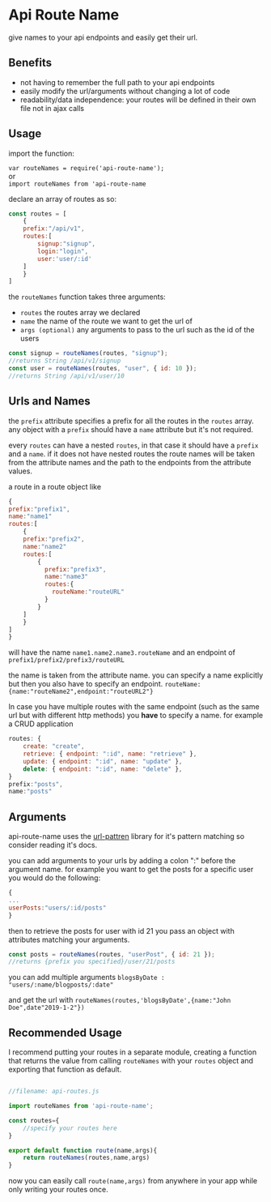 # Api Route Name

give names to your api endpoints and easily get their url.

## Benefits 
* not having to remember the full path to your api endpoints
* easily modify the url/arguments without changing a lot of code
* readability/data independence: your routes will be defined in their own file not in ajax calls

## Usage

import the function:

`var routeNames = require('api-route-name');`
<br>
or 
<br>
`import routeNames from 'api-route-name`

declare an array of routes as so:

```javascript
const routes = [
    {
	prefix:"/api/v1",
    routes:[
    	signup:"signup",
        login:"login",
        user:'user/:id'
    ]
    }
]
```

the `routeNames` function takes three arguments:

-   `routes` the routes array we declared
-   `name` the name of the route we want to get the url of
-   `args (optional)` any arguments to pass to the url such as the id of the users

```javascript
const signup = routeNames(routes, "signup");
//returns String /api/v1/signup
const user = routeNames(routes, "user", { id: 10 });
//returns String /api/v1/user/10
```

## Urls and Names

the `prefix` attribute specifies a prefix for all the routes in the `routes` array.
any object with a `prefix` should have a `name` attribute but it's not required.

every `routes` can have a nested `routes`, in that case it should have a `prefix` and a `name`.
if it does not have nested routes the route names will be taken from the attribute names and the path to the endpoints from the attribute values.

a route in a route object like

```javascript
{
prefix:"prefix1",
name:"name1"
routes:[
	{
    prefix:"prefix2",
    name:"name2"
    routes:[
        {
          prefix:"prefix3",
          name:"name3"
          routes:{
          	routeName:"routeURL"
          }
        }
    ]
    }
]
}
```

will have the name `name1.name2.name3.routeName` and an endpoint of `prefix1/prefix2/prefix3/routeURL`

the name is taken from the attribute name. you can specify a name explicitly but then you also have to specify an endpoint.
`routeName:{name:"routeName2",endpoint:"routeURL2"}`

In case you have multiple routes with the same endpoint (such as the same url but with different http methods) you **have** to specify a name. for example a CRUD application

```javascript
routes: {
    create: "create",
    retrieve: { endpoint: ":id", name: "retrieve" },
    update: { endpoint: ":id", name: "update" },
    delete: { endpoint: ":id", name: "delete" },
}
prefix:"posts",
name:"posts"
```

## Arguments

api-route-name uses the [url-pattren](https://www.npmjs.com/package/url-pattern) library for it's pattern matching so consider reading it's docs.

you can add arguments to your urls by adding a colon ":" before the argument name. for example you want to get the posts for a specific user you would do the following:

```javascript
{
...
userPosts:"users/:id/posts"
}
```

then to retrieve the posts for user with id 21 you pass an object with attributes matching your arguments.

```javascript
const posts = routeNames(routes, "userPost", { id: 21 });
//returns {prefix you specified}/user/21/posts
```

you can add multiple arguments `blogsByDate : "users/:name/blogposts/:date"`

and get the url with `routeNames(routes,'blogsByDate',{name:"John Doe",date"2019-1-2"})`

## Recommended Usage
I recommend putting your routes in a separate module, creating a function that returns the value
from calling `routeNames` with your `routes` object and exporting that function as default. 

```javascript

//filename: api-routes.js

import routeNames from 'api-route-name';

const routes={
    //specify your routes here
}

export default function route(name,args){
    return routeNames(routes,name,args)
}

```

now you can easily call `route(name,args)` from anywhere in your app while only writing your routes once.